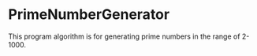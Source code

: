 # PrimeNumberGenerator
This program algorithm is for generating prime numbers in the range of 2-1000.
